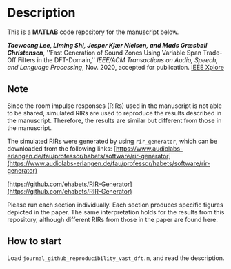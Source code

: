 # Description
This is a **MATLAB** code repository for the manuscript below.

***Taewoong Lee, Liming Shi, Jesper Kjær Nielsen, and Mads Græsbøll Christensen***, ''Fast Generation of Sound Zones Using Variable Span Trade-Off Filters in the DFT-Domain,'' *IEEE/ACM Transactions on Audio, Speech, and Language Processing*, Nov. 2020, accepted for publication. [IEEE Xplore](https://ieeexplore.ieee.org/document/9281345)

## Note
Since the room impulse responses (RIRs) used in the manuscript is not able to be shared, simulated RIRs are used to reproduce the results described in the manuscript. Therefore, the results are similar but different from those in the manuscript.

The simulated RIRs were generated by using `rir_generator`, which can be downloaded from the following links:
[https://www.audiolabs-erlangen.de/fau/professor/habets/software/rir-generator](https://www.audiolabs-erlangen.de/fau/professor/habets/software/rir-generator)

[https://github.com/ehabets/RIR-Generator](https://github.com/ehabets/RIR-Generator)

Please run each section individually. Each section produces specific figures depicted in the paper. The same interpretation holds for the results from this repository, although different RIRs from those in the paper are found here.

## How to start
Load `journal_github_reproducibility_vast_dft.m`, and read the description.
